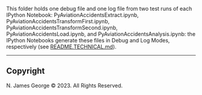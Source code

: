This folder holds one debug file and one log file from two test runs of each IPython Notebook: PyAviationAccidentsExtract.ipynb, PyAviationAccidentsTransformFirst.ipynb, PyAviationAccidentsTransformSecond.ipynb, PyAviationAccidentsLoad.ipynb, and PyAviationAccidentsAnalysis.ipynb: the IPython Notebooks generate these files in Debug and Log Modes, respectively (see [README.TECHNICAL.md](../README.TECHNICAL.md)).

----

## Copyright

N. James George © 2023. All Rights Reserved.
